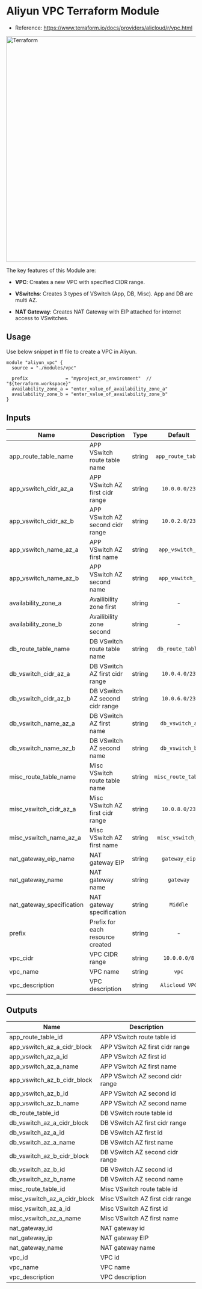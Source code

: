 Aliyun VPC Terraform Module
=========

- Reference: https://www.terraform.io/docs/providers/alicloud/r/vpc.html

<img alt="Terraform" src="https://cdn.rawgit.com/hashicorp/terraform-website/master/content/source/assets/images/logo-hashicorp.svg" width="600px">

The key features of this Module are:

- **VPC**: Creates a new VPC with specified CIDR range.

- **VSwitchs**: Creates 3 types of VSwitch (App, DB, Misc). App and DB are multi AZ.
 
- **NAT Gateway**: Creates NAT Gateway with EIP attached for internet access to VSwitches.
  
Usage
-------------------------------

Use below snippet in tf file to create a VPC in Aliyun.

```
module "aliyun_vpc" {
  source = "./modules/vpc"

  prefix              = "myproject_or_environment"  // "${terraform.workspace}"
  availability_zone_a = "enter_value_of_availability_zone_a"
  availability_zone_b = "enter_value_of_availability_zone_b"
}
```


## Inputs

| Name | Description | Type | Default | Required |
|------|-------------|:----:|:-----:|:-----:|
| app_route_table_name | APP VSwitch route table name | string | `app_route_table` | no |
| app_vswitch_cidr_az_a | APP VSwitch AZ first cidr range | string | `10.0.0.0/23` | no |
| app_vswitch_cidr_az_b | APP VSwitch AZ second cidr range | string | `10.0.2.0/23` | no |
| app_vswitch_name_az_a | APP VSwitch AZ first name | string | `app_vswitch_a` | no |
| app_vswitch_name_az_b | APP VSwitch AZ second name | string | `app_vswitch_b` | no |
| availability_zone_a | Availibility zone first | string | - | yes |
| availability_zone_b | Availibility zone second | string | - | yes |
| db_route_table_name | DB VSwitch route table name | string | `db_route_table` | no |
| db_vswitch_cidr_az_a | DB VSwitch AZ first cidr range | string | `10.0.4.0/23` | no |
| db_vswitch_cidr_az_b | DB VSwitch AZ second cidr range | string | `10.0.6.0/23` | no |
| db_vswitch_name_az_a | DB VSwitch AZ first name | string | `db_vswitch_a` | no |
| db_vswitch_name_az_b | DB VSwitch AZ second name | string | `db_vswitch_b` | no |
| misc_route_table_name | Misc VSwitch route table name | string | `misc_route_table` | no |
| misc_vswitch_cidr_az_a | Misc VSwitch AZ first cidr range | string | `10.0.8.0/23` | no |
| misc_vswitch_name_az_a | Misc VSwitch AZ first name | string | `misc_vswitch_a` | no |
| nat_gateway_eip_name | NAT gateway EIP | string | `gateway_eip` | no |
| nat_gateway_name | NAT gateway name | string | `gateway` | no |
| nat_gateway_specification | NAT gateway specification | string | `Middle` | no |
| prefix | Prefix for each resource created | string | - | yes |
| vpc_cidr | VPC CIDR range | string | `10.0.0.0/8` | no |
| vpc_name | VPC name | string | `vpc` | no |
| vpc_description | VPC description | string | `Alicloud VPC` | no |

## Outputs

| Name | Description |
|------|-------------|
| app_route_table_id | APP VSwitch route table id |
| app_vswitch_az_a_cidr_block | APP VSwitch AZ first cidr range |
| app_vswitch_az_a_id | APP VSwitch AZ first id |
| app_vswitch_az_a_name | APP VSwitch AZ first name |
| app_vswitch_az_b_cidr_block | APP VSwitch AZ second cidr range |
| app_vswitch_az_b_id | APP VSwitch AZ second id |
| app_vswitch_az_b_name | APP VSwitch AZ second name |
| db_route_table_id | DB VSwitch route table id |
| db_vswitch_az_a_cidr_block | DB VSwitch AZ first cidr range |
| db_vswitch_az_a_id | DB VSwitch AZ first id |
| db_vswitch_az_a_name | DB VSwitch AZ first name |
| db_vswitch_az_b_cidr_block | DB VSwitch AZ second cidr range |
| db_vswitch_az_b_id | DB VSwitch AZ second id |
| db_vswitch_az_b_name | DB VSwitch AZ second name |
| misc_route_table_id | Misc VSwitch route table id |
| misc_vswitch_az_a_cidr_block | Misc VSwitch AZ first cidr range |
| misc_vswitch_az_a_id | Misc VSwitch AZ first id |
| misc_vswitch_az_a_name | Misc VSwitch AZ first name |
| nat_gateway_id | NAT gateway id |
| nat_gateway_ip | NAT gateway EIP |
| nat_gateway_name | NAT gateway name |
| vpc_id | VPC id |
| vpc_name | VPC name |
| vpc_description | VPC description |

